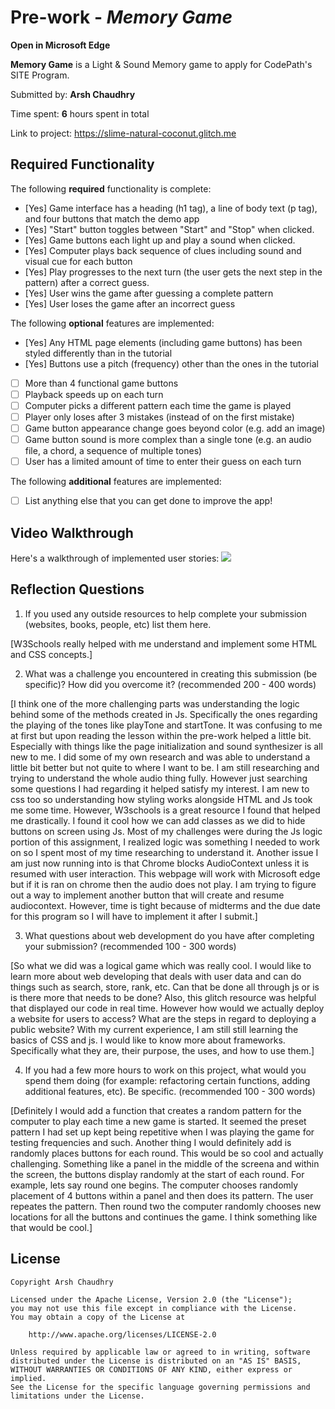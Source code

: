 # Pre-work - *Memory Game*
**Open in Microsoft Edge**

**Memory Game** is a Light & Sound Memory game to apply for CodePath's SITE Program. 

Submitted by: **Arsh Chaudhry**

Time spent: **6** hours spent in total

Link to project: https://slime-natural-coconut.glitch.me

## Required Functionality

The following **required** functionality is complete:

* [Yes] Game interface has a heading (h1 tag), a line of body text (p tag), and four buttons that match the demo app
* [Yes] "Start" button toggles between "Start" and "Stop" when clicked. 
* [Yes] Game buttons each light up and play a sound when clicked. 
* [Yes] Computer plays back sequence of clues including sound and visual cue for each button
* [Yes] Play progresses to the next turn (the user gets the next step in the pattern) after a correct guess. 
* [Yes] User wins the game after guessing a complete pattern
* [Yes] User loses the game after an incorrect guess

The following **optional** features are implemented:

* [Yes] Any HTML page elements (including game buttons) has been styled differently than in the tutorial
* [Yes] Buttons use a pitch (frequency) other than the ones in the tutorial
* [ ] More than 4 functional game buttons
* [ ] Playback speeds up on each turn
* [ ] Computer picks a different pattern each time the game is played
* [ ] Player only loses after 3 mistakes (instead of on the first mistake)
* [ ] Game button appearance change goes beyond color (e.g. add an image)
* [ ] Game button sound is more complex than a single tone (e.g. an audio file, a chord, a sequence of multiple tones)
* [ ] User has a limited amount of time to enter their guess on each turn

The following **additional** features are implemented:

- [ ] List anything else that you can get done to improve the app!

## Video Walkthrough

Here's a walkthrough of implemented user stories:
![](your-link-here)


## Reflection Questions
1. If you used any outside resources to help complete your submission (websites, books, people, etc) list them here. 

[W3Schools really helped with me understand and implement some HTML and CSS concepts.]

2. What was a challenge you encountered in creating this submission (be specific)? How did you overcome it? (recommended 200 - 400 words) 

[I think one of the more challenging parts was understanding the logic behind some of the methods created in Js. 
Specifically the ones regarding the playing of the tones like playTone and startTone. It was confusing to me at
first but upon reading the lesson within the pre-work helped a little bit. Especially with things like the page
initialization and sound synthesizer is all new to me. I did some of my own research and was able to understand 
a little bit better but not quite to where I want to be. I am still researching and trying to understand the
whole audio thing fully. However just searching some questions I had regarding it helped satisfy my interest. 
I am new to css too so understanding how styling works alongside HTML and Js took me some time. However, 
W3schools is a great resource I found that helped me drastically. I found it cool how we can add classes as we
did to hide buttons on screen using Js. Most of my challenges were during the Js logic portion of this assignment,
I realized logic was something I needed to work on so I spent most of my time researching to understand it. 
Another issue I am just now running into is that Chrome blocks AudioContext unless it is resumed with user
interaction. This webpage will work with Microsoft edge but if it is ran on chrome then the audio does not play.
I am trying to figure out a way to implement another button that will create and resume audiocontext. However,
time is tight because of midterms and the due date for this program so I will have to implement it after I submit.]

3. What questions about web development do you have after completing your submission? (recommended 100 - 300 words) 

[So what we did was a logical game which was really cool. I would like to learn more about web developing that 
deals with user data and can do things such as search, store, rank, etc. Can that be done all through js or is 
is there more that needs to be done? Also, this glitch resource was helpful that displayed our code in real time.
However how would we actually deploy a website for users to access? What are the steps in regard to deploying a 
public website? With my current experience, I am still still learning the basics of CSS and js. I would like 
to know more about frameworks. Specifically what they are, their purpose, the uses, and how to use them.]

4. If you had a few more hours to work on this project, what would you spend them doing (for example: refactoring certain functions, adding additional features, etc). Be specific. (recommended 100 - 300 words) 

[Definitely I would add a function that creates a random pattern for the computer to play each time a new game is 
started. It seemed the preset pattern I had set up kept being repetitive when I was playing the game for testing 
frequencies and such. Another thing I would definitely add is randomly places buttons for each round. This would 
be so cool and actually challenging. Something like a panel in the middle of the screena and within the screen, 
the buttons display randomly at the start of each round. For example, lets say round one begins. The computer 
chooses randomly placement of 4 buttons within a panel and then does its pattern. The user repeates the pattern. 
Then round two the computer randomly chooses new locations for all the buttons and continues the game. I think 
something like that would be cool.]


## License

    Copyright Arsh Chaudhry

    Licensed under the Apache License, Version 2.0 (the "License");
    you may not use this file except in compliance with the License.
    You may obtain a copy of the License at

        http://www.apache.org/licenses/LICENSE-2.0

    Unless required by applicable law or agreed to in writing, software
    distributed under the License is distributed on an "AS IS" BASIS,
    WITHOUT WARRANTIES OR CONDITIONS OF ANY KIND, either express or implied.
    See the License for the specific language governing permissions and
    limitations under the License.
